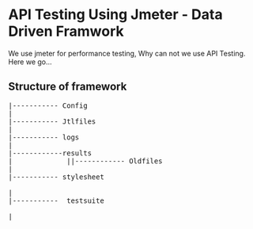 # API Testing Using Jmeter - Data Driven Framwork

We use jmeter for performance testing, Why can not we use API Testing. Here we go...

## Structure of framework

<pre>
|----------- Config
|
|----------- Jtlfiles
|
|----------- logs
|
|------------results
|             ||------------ Oldfiles
|
|----------- stylesheet<br>
|
|-----------  testsuite<br>
|
</pre>
